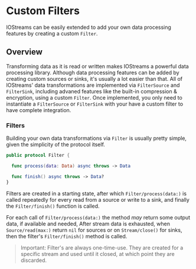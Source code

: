 # Custom Filters

IOStreams can be easily extended to add your own data processing features by creating a custom ``Filter``. 

## Overview

Transforming data as it is read or written makes IOStreams a powerful data processing library. Although data processing
features can be added by creating custom sources or sinks, it's usually a lot easier than that. All of 
IOStreams' data transformations are implemented via ``FilterSource`` and ``FilterSink``, including advaned features 
like the built-in compression & encryption, using a custom ``Filter``. Once implemented, you only need to instantiate
a ``FilterSource`` or ``FilterSink`` with your have a custom filter to have complete integration.  

### Filters

Building your own data transformations via ``Filter`` is usually pretty simple, given the simplicity of the protocol
itself.

```swift
public protocol Filter {

  func process(data: Data) async throws -> Data

  func finish() async throws -> Data?
}
```

Filters are created in a starting state, after which ``Filter/process(data:)`` is called repeatedly for every read from
a source or write to a sink, and finally the ``Filter/finish()`` function is called.

For each call of ``Filter/process(data:)`` the method _may_ return some output data, if available and needed, After
stream data is exhausted, when ``Source/read(max:)`` return `nil` for sources or on ``Stream/close()`` for sinks,
then the filter's ``Filter/finish()`` method is called.

> Important: Filter's are always one-time-use. They are created for a specific stream and used until it closed, at
which point they are discarded.
